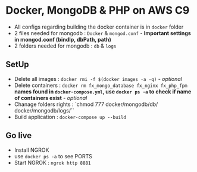 # Docker, MongoDB & PHP on AWS C9

- All configs regarding building the docker container is in `docker` folder
- 2 files needed for mongodb : `Docker` & `mongod.conf` - **Important settings in mongod.conf (bindIp, dbPath, path)**
- 2 folders needed for mongodb : `db` & `logs`

## SetUp

- Delete all images : `docker rmi -f $(docker images -a -q)` - *optional*
- Delete containers : `docker rm fx_mongo_database fx_nginx fx_php_fpm` **names found in `docker-compose.yml`, use `docker ps -a` to check if name of containers exist** - *optional*
- Chanage folders rights : `chmod 777 docker/mongodb/db/ docker/mongodb/logs/``
- Build application : `docker-compose up --build`
 
## Go live

- Install NGROK
- use `docker ps -a` to see PORTS
- Start NGROK : `ngrok http 8881`